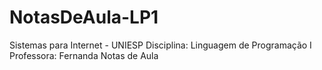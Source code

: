 # NotasDeAula-LP1

Sistemas para Internet - UNIESP
Disciplina: Linguagem de Programação I
Professora: Fernanda
Notas de Aula
